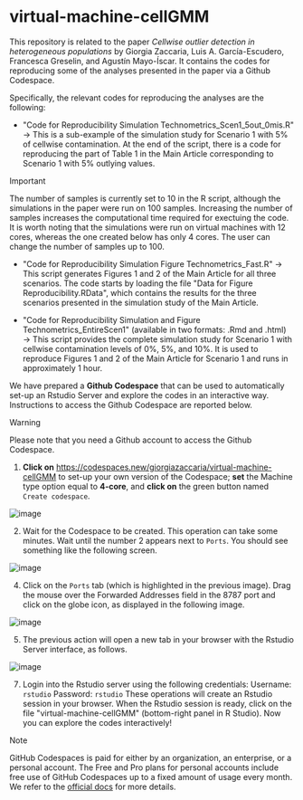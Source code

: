 # virtual-machine-cellGMM
This repository is related to the paper _Cellwise outlier detection in heterogeneous populations_ by Giorgia Zaccaria, Luis A. García-Escudero, Francesca Greselin, and Agustín Mayo-Íscar. It contains the codes for reproducing some of the analyses presented in the paper via a Github Codespace.

Specifically, the relevant codes for reproducing the analyses are the following:
-  "Code for Reproducibility Simulation Technometrics_Scen1_5out_0mis.R" $\rightarrow$ This is a sub-example of the simulation study for Scenario 1 with $5\%$ of cellwise contamination. At the end of the script, there is a code for reproducing the part of Table 1 in the Main Article corresponding to Scenario 1 with $5\%$ outlying values.

> [!IMPORTANT]
> The number of samples is currently set to $10$ in the R script, although the simulations in the paper were run on $100$ samples. Increasing the number of samples increases the computational time required for exectuing the code. It is worth noting that the simulations were run on virtual machines with $12$ cores, whereas the one created below has only $4$ cores. The user can change the number of samples up to $100$.

- "Code for Reproducibility Simulation Figure Technometrics_Fast.R" $\rightarrow$ This script generates Figures 1 and 2 of the Main Article for all three scenarios. The code starts by loading the file "Data for Figure Reproducibility.RData", which contains the results for the three scenarios presented in the simulation study of the Main Article.

-  "Code for Reproducibility Simulation and Figure Technometrics_EntireScen1" (available in two formats: .Rmd and .html) $\rightarrow$ This script provides the complete simulation study for Scenario 1 with cellwise contamination levels of $0\%$, $5\%$, and $10\%$. It is used to reproduce Figures 1 and 2 of the Main Article for Scenario 1 and runs in approximately 1 hour.

We have prepared a **Github Codespace** that can be used to automatically set-up an Rstudio Server and explore the codes in an interactive way. Instructions to access the Github Codespace are reported below.

> [!WARNING]
> Please note that you need a Github account to access the Github Codespace.

1. **Click on** <https://codespaces.new/giorgiazaccaria/virtual-machine-cellGMM> to set-up your own version of the Codespace; **set** the Machine type option equal to **4-core**, and **click on** the green button named `Create codespace`.
   
![image](https://github.com/user-attachments/assets/6b2c4137-4ede-4950-ae28-14e7c89a6d83)

2. Wait for the Codespace to be created. This operation can take some minutes. Wait until the number 2 appears next to `Ports`. You should see something like the following screen.
   
![image](https://github.com/user-attachments/assets/f97af82d-1ac5-4307-bb67-0b54c795cb7e)
   
4. Click on the `Ports` tab (which is highlighted in the previous image). Drag the mouse over the Forwarded Addresses field in the 8787 port and click on the globe icon, as displayed in the following image.
   
![image](https://github.com/user-attachments/assets/7dd1b898-e1e3-4a62-9db5-acdfc25f4610)

5. The previous action will open a new tab in your browser with the Rstudio Server interface, as follows.

![image](https://github.com/user-attachments/assets/1a6afe6b-73d9-4b13-8186-a6f131ae2419)
   
7. Login into the Rstudio server using the following credentials:
Username: `rstudio`
Password: `rstudio`
These operations will create an Rstudio session in your browser. When the Rstudio session is ready, click on the file "virtual-machine-cellGMM" (bottom-right panel in R Studio). Now you can explore the codes interactively!

> [!NOTE]
> GitHub Codespaces is paid for either by an organization, an enterprise, or a personal account. The Free and Pro plans for personal accounts include free use of GitHub Codespaces up to a fixed amount of usage every month.
 We refer to the <a href="https://docs.github.com/en/billing/managing-billing-for-your-products/managing-billing-for-github-codespaces/about-billing-for-github-codespaces">official docs</a> for more details.
